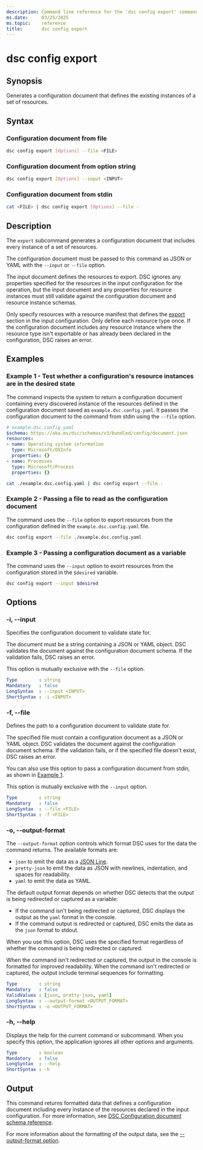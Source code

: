 ```yaml
---
description: Command line reference for the 'dsc config export' command
ms.date:     03/25/2025
ms.topic:    reference
title:       dsc config export
---
```


# dsc config export

## Synopsis

Generates a configuration document that defines the existing instances of a set of resources.

## Syntax

### Configuration document from file

```sh
dsc config export [Options] --file <FILE>
```

### Configuration document from option string

```sh
dsc config export [Options] --input <INPUT>
```

### Configuration document from stdin

```sh
cat <FILE> | dsc config export [Options] --file -
```

## Description

The `export` subcommand generates a configuration document that includes every instance of a set of
resources.

The configuration document must be passed to this command as JSON or YAML with the `--input` or
`--file` option.

The input document defines the resources to export. DSC ignores any properties specified for
the resources in the input configuration for the operation, but the input document and any
properties for resource instances must still validate against the configuration document and
resource instance schemas.

Only specify resources with a resource manifest that defines the [export][01] section in the input
configuration. Only define each resource type once. If the configuration document includes any
resource instance where the resource type isn't exportable or has already been declared in the
configuration, DSC raises an error.

## Examples

### Example 1 - Test whether a configuration's resource instances are in the desired state

<a id="example-1"></a>

The command inspects the system to return a configuration document containing every discovered
instance of the resources defined in the configuration document saved as `example.dsc.config.yaml`.
It passes the configuration document to the command from stdin using the `--file` option.

```yaml
# example.dsc.config.yaml
$schema: https://aka.ms/dsc/schemas/v3/bundled/config/document.json
resources:
- name: Operating system information
  type: Microsoft/OSInfo
  properties: {}
- name: Processes
  type: Microsoft/Process
  properties: {}
```

```sh
cat ./example.dsc.config.yaml | dsc config export --file -
```

### Example 2 - Passing a file to read as the configuration document

<a id="example-2"></a>

The command uses the `--file` option to export resources from the configuration defined in the
`example.dsc.config.yaml` file.

```sh
dsc config export --file ./example.dsc.config.yaml
```

### Example 3 - Passing a configuration document as a variable

<a id="example-3"></a>

The command uses the `--input` option to exoirt resources from the configuration stored in the
`$desired` variable.

```sh
dsc config export --input $desired
```

## Options

### -i, --input

<a id="-i"></a>
<a id="--input"></a>

Specifies the configuration document to validate state for.

The document must be a string containing a JSON or YAML object. DSC validates the document against
the configuration document schema. If the validation fails, DSC raises an error.

This option is mutually exclusive with the `--file` option.

```yaml
Type        : string
Mandatory   : false
LongSyntax  : --input <INPUT>
ShortSyntax : -i <INPUT>
```

### -f, --file

<a id="-f"></a>
<a id="--file"></a>

Defines the path to a configuration document to validate state for.

The specified file must contain a configuration document as a JSON or YAML object. DSC validates
the document against the configuration document schema. If the validation fails, or if the
specified file doesn't exist, DSC raises an error.

You can also use this option to pass a configuration document from stdin, as shown in
[Example 1](#example-1).

This option is mutually exclusive with the `--input` option.

```yaml
Type        : string
Mandatory   : false
LongSyntax  : --file <FILE>
ShortSyntax : -f <FILE>
```

### -o, --output-format

<a id="-o"></a>
<a id="--output-format"></a>

The `--output-format` option controls which format DSC uses for the data the command returns. The
available formats are:

- `json` to emit the data as a [JSON Line][02].
- `pretty-json` to emit the data as JSON with newlines, indentation, and spaces for readability.
- `yaml` to emit the data as YAML.

The default output format depends on whether DSC detects that the output is being redirected or
captured as a variable:

- If the command isn't being redirected or captured, DSC displays the output as the `yaml` format
  in the console.
- If the command output is redirected or captured, DSC emits the data as the `json` format to
  stdout.

When you use this option, DSC uses the specified format regardless of whether the command is being
redirected or captured.

When the command isn't redirected or captured, the output in the console is formatted for improved
readability. When the command isn't redirected or captured, the output include terminal sequences
for formatting.

```yaml
Type        : string
Mandatory   : false
ValidValues : [json, pretty-json, yaml]
LongSyntax  : --output-format <OUTPUT_FORMAT>
ShortSyntax : -o <OUTPUT_FORMAT>
```

### -h, --help

<a id="-h"></a>
<a id="--help"></a>

Displays the help for the current command or subcommand. When you specify this option, the
application ignores all other options and arguments.

```yaml
Type        : boolean
Mandatory   : false
LongSyntax  : --help
ShortSyntax : -h
```

## Output

This command returns formatted data that defines a configuration document including every instance
of the resources declared in the input configuration. For more information, see
[DSC Configuration document schema reference][03].

For more information about the formatting of the output data, see the
[--output-format option](#--output-format).

<!-- Link reference definitions -->
[01]: ../../schemas/resource/manifest/export.md
[02]: https://jsonlines.org/
[03]: ../../schemas/config/document.md
